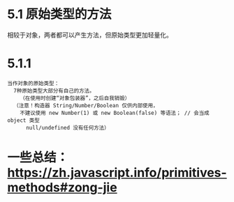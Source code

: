 # 5.1 原始类型的方法
  相较于对象，两者都可以产生方法，但原始类型更加轻量化。
  # 5.1.1   
    当作对象的原始类型：  
      7种原始类型大部分有自己的方法。
        （在使用时创建“对象包装器”，之后自我销毁）
      （注意！构造器 String/Number/Boolean 仅供内部使用，
        不建议使用 new Number(1) 或 new Boolean(false) 等语法； // 会当成 object 类型
          null/undefined 没有任何方法）
# 一些总结：https://zh.javascript.info/primitives-methods#zong-jie